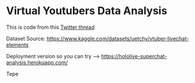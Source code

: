 # Virtual Youtubers Data Analysis

This is code from this [Twitter thread](https://twitter.com/shandytepe/status/1585567017884876800?s=46&t=jJnJTY8uJjyk4Z8QheDnQA)

Dataset Source: https://www.kaggle.com/datasets/uetchy/vtuber-livechat-elements

Deployment version so you can try --> https://hololive-superchat-analysis.herokuapp.com/ 

Tepe
